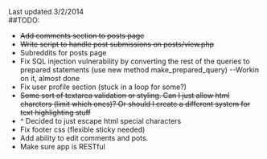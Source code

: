Last updated 3/2/2014 <br/>
##TODO: 
- ~~Add comments section to posts page~~
- ~~Write script to handle post submissions on posts/view.php~~
- Subreddits for posts page
- Fix SQL injection vulnerability by converting the rest of the queries to prepared statements (use new method make_prepared_query) --Workin on it, almost done
- Fix user profile section (stuck in a loop for some?)
- ~~Some sort of textarea validation or styling. Can I just allow html charcters (limit which ones)? Or should I create a different system for text highlighting stuff~~
- ^ Decided to just escape html special characters
- Fix footer css (flexible sticky needed)
- Add ability to edit comments and pots.
- Make sure app is RESTful
